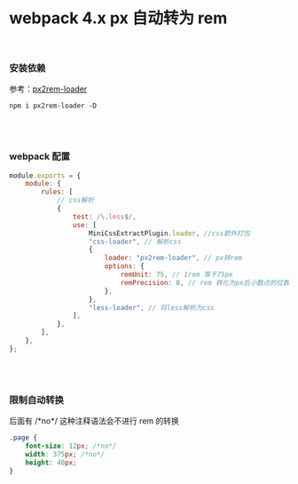 # webpack 4.x px 自动转为 rem

</br>

### 安装依赖

参考：[px2rem-loader](https://www.npmjs.com/package/px2rem-loader)

```
npm i px2rem-loader -D
```

</br>
</br>

### webpack 配置

```javascript
module.exports = {
    module: {
        rules: [
            // css解析
            {
                test: /\.less$/,
                use: [
                    MiniCssExtractPlugin.loader, //css额外打包
                    "css-loader", // 解析css
                    {
                        loader: "px2rem-loader", // px转rem
                        options: {
                            remUnit: 75, // 1rem 等于75px
                            remPrecision: 8, // rem 转化为px后小数点的位数
                        },
                    },
                    "less-loader", // 将less解析为css
                ],
            },
        ],
    },
};
```

</br>
</br>

### 限制自动转换

后面有 /\*no\*/ 这种注释语法会不进行 rem 的转换

```css
.page {
    font-size: 12px; /*no*/
    width: 375px; /*no*/
    height: 40px;
}
```

</br>
</br>
